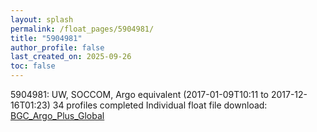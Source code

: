 ```yaml
---
layout: splash
permalink: /float_pages/5904981/
title: "5904981"
author_profile: false
last_created_on: 2025-09-26
toc: false
---
```

 
5904981: UW, SOCCOM, Argo equivalent (2017-01-09T10:11 to 2017-12-16T01:23)
34 profiles completed
Individual float file download: [BGC_Argo_Plus_Global](https://ftp.soest.hawaii.edu/bgc_argo_plus/Individual_Floats/outliers_removed/5904981_Sprof_processed.nc)
